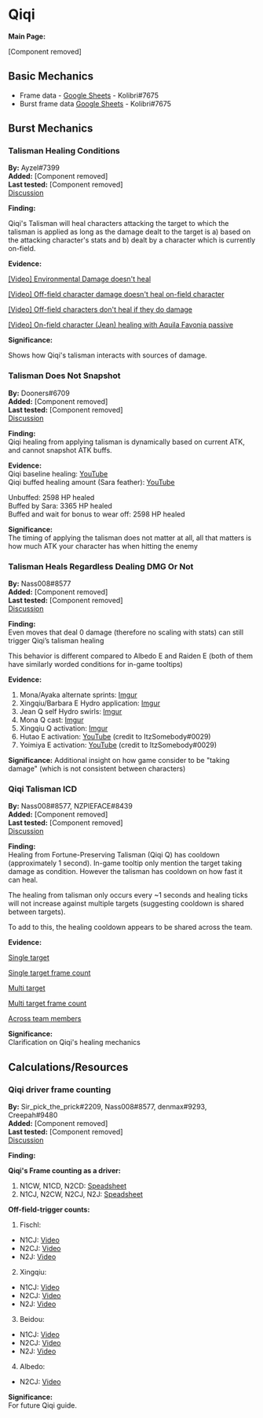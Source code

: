 # Qiqi

**Main Page:**

[Component removed]

## Basic Mechanics

* Frame data - [Google Sheets](https://docs.google.com/spreadsheets/d/1uS_n16mlfdfzjBiVG3w6TmR9H7YqSSFOoyox_9bn-Kk/edit?usp=sharing) - Kolibri\#7675
* Burst frame data [Google Sheets](https://docs.google.com/spreadsheets/d/1zCwdd6_KYFqMD4OQ_llGLdDshoZTu_1pmAMysxGDQvs/edit?usp=sharing) - Kolibri\#7675

## Burst Mechanics

### Talisman Healing Conditions

**By:** Ayzel\#7399  
**Added:** [Component removed]  
**Last tested:** [Component removed]  
[Discussion](https://tickets.deeznuts.moe/ticket-archive/attachments_832474168297259028_835378635598594058_transcript-qiqi-talisman-healing-conditions.html)

**Finding:**

Qiqi's Talisman will heal characters attacking the target to which the talisman is applied as long as the damage dealt to the target is a\) based on the attacking character's stats and b\) dealt by a character which is currently on-field.

**Evidence:**

[\[Video\] Environmental Damage doesn't heal](https://www.youtube.com/watch?v=WEfSS996nE8&ab_channel=Ayzel)

[\[Video\] Off-field character damage doesn't heal on-field character](https://www.youtube.com/watch?v=bjrZ7twLqdA&ab_channel=Ayzel)

[\[Video\] Off-field characters don't heal if they do damage](https://www.youtube.com/watch?v=bRuZ88GPx7Q&ab_channel=Ayzel)

[\[Video\] On-field character \(Jean\) healing with Aquila Favonia passive](https://www.youtube.com/watch?v=2jHs8gmwYsY&ab_channel=Ayzel)

**Significance:**

Shows how Qiqi's talisman interacts with sources of damage.

### Talisman Does Not Snapshot

**By:** Dooners#6709  
**Added:** [Component removed]  
**Last tested:** [Component removed]  
[Discussion](https://tickets.deeznuts.moe/ticket-archive/attachments_889381442432409630_890102971847815228_transcript-qiqi-talisman-healing-doesnt-snapshot.html)

**Finding:**  
Qiqi healing from applying talisman is dynamically based on current ATK, and cannot snapshot ATK buffs.

**Evidence:**  
Qiqi baseline healing: [YouTube](https://www.youtube.com/watch?v=gIx8FpS2BIM)  
Qiqi buffed healing amount (Sara feather): [YouTube](https://www.youtube.com/watch?v=dzanV9B5Xjs)

Unbuffed: 2598 HP healed  
Buffed by Sara: 3365 HP healed  
Buffed and wait for bonus to wear off: 2598 HP healed

**Significance:**  
The timing of applying the talisman does not matter at all, all that matters is how much ATK your character has when hitting the enemy

### Talisman Heals Regardless Dealing DMG Or Not

**By:** Nass008#8577  
**Added:** [Component removed]  
**Last tested:** [Component removed]  
[Discussion](https://tickets.deeznuts.moe/ticket-archive/attachments_895729399729623060_899174324060192798_transcript-qiqi-talisman-0-damage-healing.html)

**Finding:**  
Even moves that deal 0 damage (therefore no scaling with stats) can still trigger Qiqi’s talisman healing

This behavior is different compared to Albedo E and Raiden E (both of them have similarly worded conditions for in-game tooltips)

**Evidence:**

1. Mona/Ayaka alternate sprints: [Imgur](https://imgur.com/WuUAXcA)
2. Xingqiu/Barbara E Hydro application: [Imgur](https://imgur.com/NWOh0qL)
3. Jean Q self Hydro swirls: [Imgur](https://imgur.com/vS8ueTt)
4. Mona Q cast: [Imgur](https://imgur.com/3Qzy2My)
5. Xingqiu Q activation: [Imgur](https://imgur.com/6FlHxOk)
6. Hutao E activation: [YouTube](https://youtu.be/NHXlZiXdHhg) (credit to ItzSomebody#0029)
7. Yoimiya E activation: [YouTube](https://youtu.be/O23CJGQtlCU) (credit to ItzSomebody#0029)

**Significance:**
Additional insight on how game consider to be "taking damage" (which is not consistent between characters)

### Qiqi Talisman ICD

**By:** Nass008\#8577, NZPIEFACE\#8439  
**Added:** [Component removed]  
**Last tested:** [Component removed]  
[Discussion](https://tickets.deeznuts.moe/ticket-archive/attachments_895389894145355836_899122969400475648_transcript-qiqi-talisman-healing-icd.html)

**Finding:**  
Healing from Fortune-Preserving Talisman (Qiqi Q) has cooldown (approximately 1 second).
In-game tooltip only mention the target taking damage as condition. However the talisman has cooldown on how fast it can heal.

The healing from talisman only occurs every ~1 seconds and healing ticks will not increase against multiple targets (suggesting cooldown is shared between targets).

To add to this, the healing cooldown appears to be shared across the team.

**Evidence:**

[Single target](https://youtu.be/ryLga9DRUD0)

[Single target frame count](https://imgur.com/grbH8Qz)

[Multi target](https://youtu.be/X4P8ay0Cv14)

[Multi target frame count](https://imgur.com/FrqMFZe)

[Across team members](https://www.youtube.com/watch?v=OWTu6zEjH5A)

**Significance:**  
Clarification on Qiqi's healing mechanics

## Calculations/Resources

### Qiqi driver frame counting

**By:** Sir_pick_the_prick#2209, Nass008#8577, denmax#9293, Creepah#9480  
**Added:** [Component removed]  
**Last tested:** [Component removed]  
[Discussion](https://tickets.deeznuts.moe/ticket-archive/attachments_864092495369338900_884489611034890280_transcript-qiqi-copium-overdrive.html)

**Finding:**

**Qiqi's Frame counting as a driver:**

1. N1CW, N1CD, N2CD: [Speadsheet](https://docs.google.com/spreadsheets/d/1BLBhxU8wgHlHV5yTkFsyHvUUNdbwNgd0NtAZFk77sxE/edit?usp=sharing)
2. N1CJ, N2CW, N2CJ, N2J: [Speadsheet](https://docs.google.com/spreadsheets/d/1AHKoAHc7gbEKBoaTZh9UZNdjWtnaQc0SgGPNJpkWsFA/edit?usp=sharing)

**Off-field-trigger counts:**

1. Fischl:

* N1CJ: [Video](https://youtu.be/oDO1BaxHajE)
* N2CJ: [Video](https://youtu.be/Ptz-4CnnT3g)
* N2J: [Video](https://youtu.be/9RmLIAAu7Ks)

2. Xingqiu:

* N1CJ: [Video](https://youtu.be/LWIb66HLUOE)
* N2CJ: [Video](https://youtu.be/JW-urnXz4FE)
* N2J: [Video](https://youtu.be/UJ03pHyxvOo)

3. Beidou:

* N1CJ: [Video](https://youtu.be/Dm6HUn_KOiM)
* N2CJ: [Video](https://youtu.be/w9j5O2HYPGw)
* N2J: [Video](https://youtu.be/Jd-lAz7zlSQ)

4. Albedo:

* N2CJ: [Video](https://youtu.be/G2_yr8ObBhY)

**Significance:**  
For future Qiqi guide.